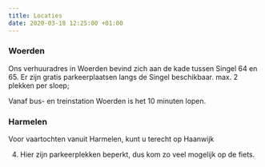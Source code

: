 ```yaml
---
title: Locaties
date: 2020-03-18 12:25:00 +01:00
---
```


### Woerden

Ons verhuuradres in Woerden bevind zich aan de kade tussen Singel 64 en 65. 
Er zijn gratis parkeerplaatsen langs de Singel beschikbaar.
max. 2 plekken per sloep; 

Vanaf bus- en treinstation Woerden is het 10 minuten lopen.

### Harmelen

Voor vaartochten vanuit Harmelen, kunt u terecht op Haanwijk

4. Hier zijn parkeerplekken beperkt, dus kom zo veel mogelijk op de fiets.
